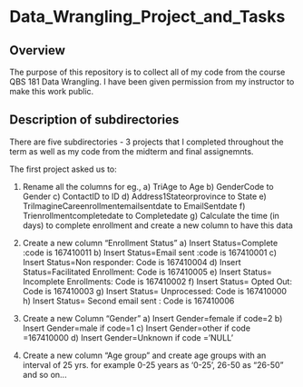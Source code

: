 # Data_Wrangling_Project_and_Tasks

## Overview

The purpose of this repository is to collect all of my code from the course QBS 181 Data Wrangling. I have been given permission from my instructor to make this work public. 

## Description of subdirectories

There are five subdirectories - 3 projects that I completed throughout the term as well as my code from the midterm and final assignemnts. 

The first project asked us to:

1.	 Rename all the columns for eg.,
a)	TriAge to Age
b)	GenderCode to Gender
c)	ContactID to ID
d)	Address1Stateorprovince to State
e)	TriImagineCareenrollmentemailsentdate to EmailSentdate
f)	Trienrollmentcompletedate to Completedate
g)	Calculate the time (in days) to complete enrollment and create a new column to have this data

2.	Create a new column “Enrollment Status”
a)	Insert Status=Complete :code is 167410011
b)	Insert Status=Email sent :code is 167410001
c)	Insert Status=Non responder: Code is 167410004
d)	Insert Status=Facilitated Enrollment: Code  is 167410005
e)	Insert Status= Incomplete Enrollments: Code  is 167410002
f)	Insert Status= Opted Out: Code  is 167410003
g)	Insert Status= Unprocessed: Code  is 167410000
h)	Insert Status= Second email sent : Code  is 167410006

3.	Create a new Column “Gender”
a)	Insert Gender=female if code=2
b)	Insert Gender=male if code=1
c)	Insert Gender=other if code =167410000
d)	Insert Gender=Unknown if code =’NULL’
4.	Create a new column “Age group” and create age groups with an interval of 25 yrs. for example 0-25 years as ‘0-25’, 26-50 as “26-50” and so on...

